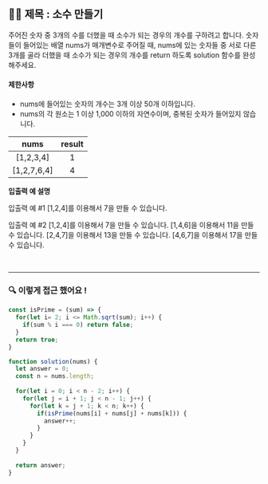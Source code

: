 ## ✍🏻 제목 : 소수 만들기
주어진 숫자 중 3개의 수를 더했을 때 소수가 되는 경우의 개수를 구하려고 합니다. 숫자들이 들어있는 배열 nums가 매개변수로 주어질 때, nums에 있는 숫자들 중 서로 다른 3개를 골라 더했을 때 소수가 되는 경우의 개수를 return 하도록 solution 함수를 완성해주세요.

#### 제한사항
- nums에 들어있는 숫자의 개수는 3개 이상 50개 이하입니다.
- nums의 각 원소는 1 이상 1,000 이하의 자연수이며, 중복된 숫자가 들어있지 않습니다.

|nums|result|
|:------:|:----:|
|[1,2,3,4]|1|
|[1,2,7,6,4]|4|

**입출력 예 설명**

입출력 예 #1
[1,2,4]를 이용해서 7을 만들 수 있습니다.

입출력 예 #2
[1,2,4]를 이용해서 7을 만들 수 있습니다.
[1,4,6]을 이용해서 11을 만들 수 있습니다.
[2,4,7]을 이용해서 13을 만들 수 있습니다.
[4,6,7]을 이용해서 17을 만들 수 있습니다.

</br>

---

### 🔍 이렇게 접근 했어요 !

```javascript
const isPrime = (sum) => {
  for(let i= 2; i <= Math.sqrt(sum); i++) {
    if(sum % i === 0) return false;
  }
  return true;
} 

function solution(nums) {
  let answer = 0;
  const n = nums.length;
  
  for(let i = 0; i < n - 2; i++) {
    for(let j = i + 1; j < n - 1; j++) {
      for(let k = j + 1; k < n; k++) {
        if(isPrime(nums[i] + nums[j] + nums[k])) {
          answer++;
        }
      }
    }
  }
  
  return answer;
}
```